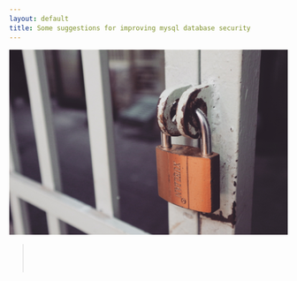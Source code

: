 ```yaml
---
layout: default
title: Some suggestions for improving mysql database security
---
```


![Some suggestions for improving mysql database security](assets/images/some-suggestions-for-improving-mysql-database-security/figure-1.jpg "Github of Anigkus")

> <br/>
>  <br/>
> <br/>

